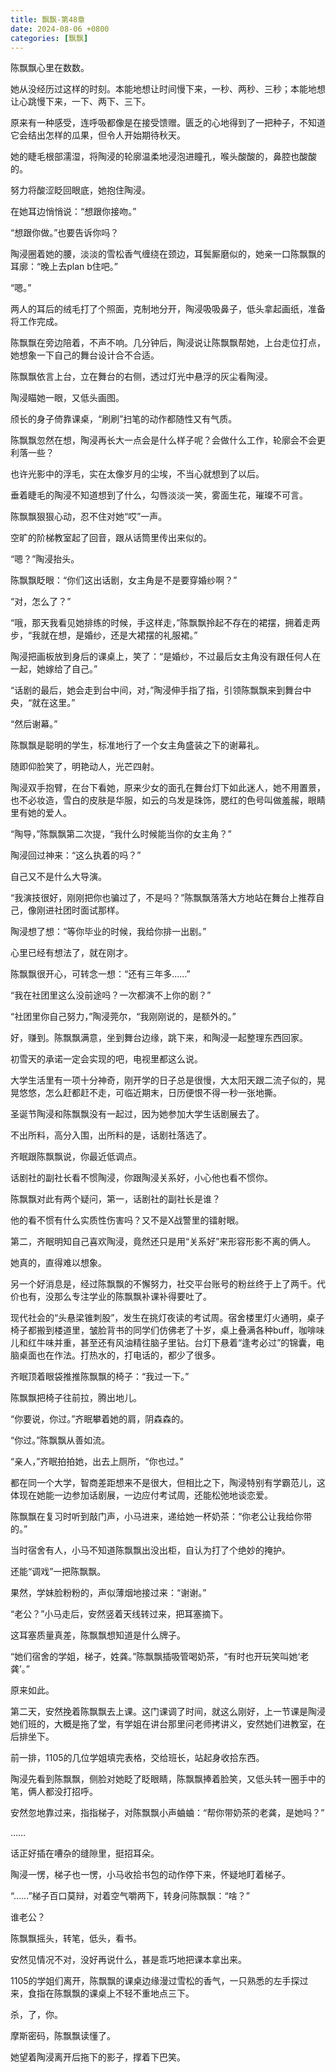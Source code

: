 ```yaml
---
title: 飘飘-第48章
date: 2024-08-06 +0800
categories: [飘飘]
---
```


陈飘飘心里在数数。

她从没经历过这样的时刻。本能地想让时间慢下来，一秒、两秒、三秒；本能地想让心跳慢下来，一下、两下、三下。

原来有一种感受，连呼吸都像是在接受馈赠。匮乏的心地得到了一把种子，不知道它会结出怎样的瓜果，但令人开始期待秋天。

她的睫毛根部濡湿，将陶浸的轮廓温柔地浸泡进瞳孔，喉头酸酸的，鼻腔也酸酸的。

努力将酸涩眨回眼底，她抱住陶浸。

在她耳边悄悄说：“想跟你接吻。”

“想跟你做。”也要告诉你吗？

陶浸圈着她的腰，淡淡的雪松香气缠绕在颈边，耳鬓厮磨似的，她亲一口陈飘飘的耳廓：“晚上去plan b住吧。”

“嗯。”

两人的耳后的绒毛打了个照面，克制地分开，陶浸吸吸鼻子，低头拿起画纸，准备将工作完成。

陈飘飘在旁边陪着，不声不响。几分钟后，陶浸说让陈飘飘帮她，上台走位打点，她想象一下自己的舞台设计合不合适。

陈飘飘依言上台，立在舞台的右侧，透过灯光中悬浮的灰尘看陶浸。

陶浸瞄她一眼，又低头画图。

颀长的身子倚靠课桌，“刷刷”扫笔的动作都随性又有气质。

陈飘飘忽然在想，陶浸再长大一点会是什么样子呢？会做什么工作，轮廓会不会更利落一些？

也许光影中的浮毛，实在太像岁月的尘埃，不当心就想到了以后。

垂着睫毛的陶浸不知道想到了什么，勾唇淡淡一笑，雾面生花，璀璨不可言。

陈飘飘狠狠心动，忍不住对她“哎”一声。

空旷的阶梯教室起了回音，跟从话筒里传出来似的。

“嗯？”陶浸抬头。

陈飘飘眨眼：“你们这出话剧，女主角是不是要穿婚纱啊？”

“对，怎么了？”

“哦，那天我看见她排练的时候，手这样走，”陈飘飘拎起不存在的裙摆，拥着走两步，“我就在想，是婚纱，还是大裙摆的礼服裙。”

陶浸把画板放到身后的课桌上，笑了：“是婚纱，不过最后女主角没有跟任何人在一起，她嫁给了自己。”

“话剧的最后，她会走到台中间，对，”陶浸伸手指了指，引领陈飘飘来到舞台中央，“就在这里。”

“然后谢幕。”

陈飘飘是聪明的学生，标准地行了一个女主角盛装之下的谢幕礼。

随即仰脸笑了，明艳动人，光芒四射。

陶浸双手抱臂，在台下看她，原来少女的面孔在舞台灯下如此迷人，她不用置景，也不必妆造，雪白的皮肤是华服，如云的乌发是珠饰，腮红的色号叫做羞赧，眼睛里有她的爱人。

“陶导，”陈飘飘第二次提，“我什么时候能当你的女主角？”

陶浸回过神来：“这么执着的吗？”

自己又不是什么大导演。

“我演技很好，刚刚把你也骗过了，不是吗？”陈飘飘落落大方地站在舞台上推荐自己，像刚进社团时面试那样。

陶浸想了想：“等你毕业的时候，我给你排一出剧。”

心里已经有想法了，就在刚才。

陈飘飘很开心，可转念一想：“还有三年多……”

“我在社团里这么没前途吗？一次都演不上你的剧？”

“社团里你自己努力，”陶浸莞尔，“我刚刚说的，是额外的。”

好，赚到。陈飘飘满意，坐到舞台边缘，跳下来，和陶浸一起整理东西回家。

初雪天的承诺一定会实现的吧，电视里都这么说。

大学生活里有一项十分神奇，刚开学的日子总是很慢，大太阳天跟二流子似的，晃晃悠悠，怎么赶都赶不走，可临近期末，日历便恨不得一秒一张地撕。

圣诞节陶浸和陈飘飘没有一起过，因为她参加大学生话剧展去了。

不出所料，高分入围，出所料的是，话剧社落选了。

齐眠跟陈飘飘说，你最近低调点。

话剧社的副社长看不惯陶浸，你跟陶浸关系好，小心他也看不惯你。

陈飘飘对此有两个疑问，第一，话剧社的副社长是谁？

他的看不惯有什么实质性伤害吗？又不是X战警里的镭射眼。

第二，齐眠明知自己喜欢陶浸，竟然还只是用“关系好”来形容形影不离的俩人。

她真的，直得难以想象。

另一个好消息是，经过陈飘飘的不懈努力，社交平台账号的粉丝终于上了两千。代价也有，没那么专注学业的陈飘飘补课补得要吐了。

现代社会的“头悬梁锥刺股”，发生在挑灯夜读的考试周。宿舍楼里灯火通明，桌子椅子都搬到楼道里，皱脸背书的同学们仿佛老了十岁，桌上叠满各种buff，咖啡味儿和红牛味并重，甚至还有风油精往脑子里钻。台灯下悬着“逢考必过”的锦囊，电脑桌面也在作法。打热水的，打电话的，都少了很多。

齐眠顶着眼袋推推陈飘飘的椅子：“我过一下。”

陈飘飘把椅子往前拉，腾出地儿。

“你要说，你过。”齐眠攀着她的肩，阴森森的。

“你过。”陈飘飘从善如流。

“亲人，”齐眠拍拍她，出去上厕所，“你也过。”

都在同一个大学，智商差距想来不是很大，但相比之下，陶浸特别有学霸范儿，这体现在她能一边参加话剧展，一边应付考试周，还能松弛地谈恋爱。

陈飘飘在复习时听到敲门声，小马进来，递给她一杯奶茶：“你老公让我给你带的。”

当时宿舍有人，小马不知道陈飘飘出没出柜，自认为打了个绝妙的掩护。

还能“调戏”一把陈飘飘。

果然，学妹脸粉粉的，声似薄烟地接过来：“谢谢。”

“老公？”小马走后，安然竖着天线转过来，把耳塞摘下。

这耳塞质量真差，陈飘飘想知道是什么牌子。

“她们宿舍的学姐，梯子，姓龚。”陈飘飘插吸管喝奶茶，“有时也开玩笑叫她‘老龚’。”

原来如此。

第二天，安然挽着陈飘飘去上课。这门课调了时间，就这么刚好，上一节课是陶浸她们班的，大概是拖了堂，有学姐在讲台那里问老师拷讲义，安然她们进教室，在后排坐下。

前一排，1105的几位学姐填完表格，交给班长，站起身收拾东西。

陶浸先看到陈飘飘，侧脸对她眨了眨眼睛，陈飘飘捧着脸笑，又低头转一圈手中的笔，俩人都没打招呼。

安然忽地靠过来，指指梯子，对陈飘飘小声蛐蛐：“帮你带奶茶的老龚，是她吗？”

……

话正好插在嘈杂的缝隙里，挺招耳朵。

陶浸一愣，梯子也一愣，小马收拾书包的动作停下来，怀疑地盯着梯子。

“……”梯子百口莫辩，对着空气嚼两下，转身问陈飘飘：“啥？”

谁老公？

陈飘飘摇头，转笔，低头，看书。

安然见情况不对，没好再说什么，甚是乖巧地把课本拿出来。

1105的学姐们离开，陈飘飘的课桌边缘漫过雪松的香气，一只熟悉的左手探过来，食指在陈飘飘的课桌上不轻不重地点三下。

杀，了，你。

摩斯密码，陈飘飘读懂了。

她望着陶浸离开后拖下的影子，撑着下巴笑。

